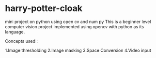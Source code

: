 # harry-potter-cloak
mini project on python using open cv and num py
This is a beginner level computer vision project implemented using opencv with python as its language.

Concepts used :

1.Image thresholding
2.Image masking
3.Space Conversion
4.Video input
